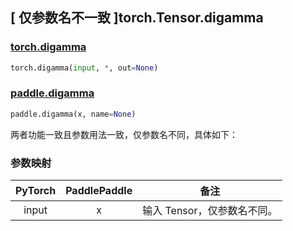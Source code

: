 ## [ 仅参数名不一致 ]torch.Tensor.digamma

### [torch.digamma](https://pytorch.org/docs/stable/generated/torch.digamma.html?highlight=digamma#torch.digamma)

```python
torch.digamma(input, *, out=None)
```

### [paddle.digamma](https://www.paddlepaddle.org.cn/documentation/docs/zh/develop/api/paddle/digamma_cn.html#digamma)

```python
paddle.digamma(x, name=None)
```

两者功能一致且参数用法一致，仅参数名不同，具体如下：

### 参数映射

| PyTorch                  | PaddlePaddle         | 备注                        |
| ------------------------ | -------------------- | --------------------------- |
| <center> input </center> | <center> x </center> | 输入 Tensor，仅参数名不同。 |

